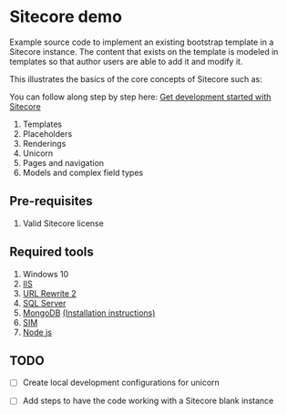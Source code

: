 # Sitecore demo

Example source code to implement an existing bootstrap template in a Sitecore instance. The content that exists on the template
is modeled in templates so that author users are able to add it and modify it.

This illustrates the basics of the core concepts of Sitecore such as:

You can follow along step by step here: [Get development started with Sitecore ](https://medium.com/@Luis_Palacios/get-development-started-with-sitecore-part-1-set-up-40fff89ea0a)

1. Templates
2. Placeholders
3. Renderings
4. Unicorn
5. Pages and navigation
6. Models and complex field types

## Pre-requisites
1. Valid Sitecore license

## Required tools
1. Windows 10
2. [IIS](https://www.betterhostreview.com/turn-on-iis-windows-10.html)
3. [URL Rewrite 2](https://www.iis.net/downloads/microsoft/url-rewrite)
4. [SQL Server](https://go.microsoft.com/fwlink/?linkid=853017 )
5. [MongoDB](https://www.mongodb.com/download-center?jmp=nav#community) [(Installation instructions)](https://docs.mongodb.com/manual/tutorial/install-mongodb-on-windows/#install-mdb-edition)
6. [SIM](http://dl.sitecore.net/updater/sim/)
7. [Node js](https://nodejs.org/en/)



## TODO
- [ ] Create local development configurations for unicorn
- [ ] Add steps to have the code working with a Sitecore blank instance

